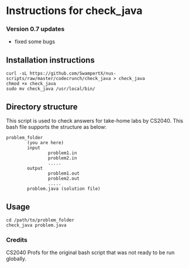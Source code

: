 # Instructions for check\_java

### Version 0.7 updates
- fixed some bugs 

## Installation instructions
```
curl -sL https://github.com/SwampertX/nus-scripts/raw/master/codecrunch/check_java > check_java
chmod +x check_java
sudo mv check_java /usr/local/bin/

```
## Directory structure
This script is used to check answers for take-home labs by CS2040. This bash file supports the structure as below:

```
problem_folder
		(you are here)
		input
				problem1.in
				problem2.in
				.....
		output
				problem1.out
				problem2.out
				.....
		problem.java (solution file)
```
## Usage
```
cd /path/to/problem_folder
check_java problem.java

```

### Credits
CS2040 Profs for the original bash script that was not ready to be run globally.
